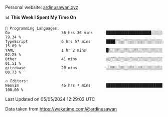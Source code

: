Personal website: [ardinusawan.xyz](https://ardinusawan.xyz)

<!--START_SECTION:waka-->
📊 **This Week I Spent My Time On** 

```text
💬 Programming Languages: 
Go                       36 hrs 36 mins      ████████████████████░░░░░   79.34 % 
TypeScript               6 hrs 57 mins       ████░░░░░░░░░░░░░░░░░░░░░   15.09 % 
YAML                     1 hr 2 mins         █░░░░░░░░░░░░░░░░░░░░░░░░   02.25 % 
Other                    41 mins             ░░░░░░░░░░░░░░░░░░░░░░░░░   01.51 % 
gitrebase                20 mins             ░░░░░░░░░░░░░░░░░░░░░░░░░   00.73 % 

🔥 Editors: 
Neovim                   46 hrs 7 mins       █████████████████████████   100.00 % 
```


 Last Updated on 05/05/2024 12:29:02 UTC
<!--END_SECTION:waka-->
Data taken from https://wakatime.com/@ardinusawan
